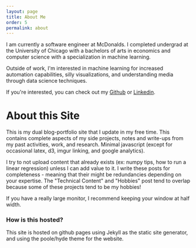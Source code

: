 ```yaml
---
layout: page
title: About Me
order: 5
permalink: about
---
```


I am currently a software engineer at McDonalds. I completed undergrad at the University of Chicago with a bachelors of arts in economics and computer science with a specialization in machine learning. 

Outside of work, I'm interested in machine learning for increased automation capabilities, silly visualizations, and understanding media through data science techniques. 

If you're interested, you can check out my [Github](https://github.com/tedkim97) or [Linkedin](https://www.linkedin.com/in/ted-kim/).

# About this Site
This is my dual blog-portfolio site that I update in my free time. This contains complete aspects of my side projects, notes and write-ups from my past activities, work, and research. Minimal javascript (except for occasional latex, d3, imgur linking, and google analytics).

I try to not upload content that already exists (ex: numpy tips, how to run a linear regression) unless I can add value to it. I write these posts for completeness - meaning that their might be redundancies depending on your expertise. The "Technical Content" and "Hobbies" post tend to overlap because some of these projects tend to be my hobbies!

If you have a really large monitor, I recommend keeping your window at half width.

### How is this hosted?
This site is hosted on github pages using Jekyll as the static site generator, and using the poole/hyde theme for the website.